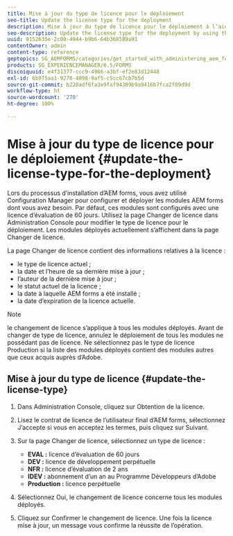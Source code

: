 ```yaml
---
title: Mise à jour du type de licence pour le déploiement
seo-title: Update the license type for the deployment
description: Mise à jour du type de licence pour le déploiement à l’aide de la page de modification de licence dans Administration Console.
seo-description: Update the license type for the deployment by using the Change License page in administration console.
uuid: 0152635e-2c00-4944-b9b6-64b368589a91
contentOwner: admin
content-type: reference
geptopics: SG_AEMFORMS/categories/get_started_with_administering_aem_forms_on_jee
products: SG_EXPERIENCEMANAGER/6.5/FORMS
discoiquuid: e4f31377-ccc9-4986-a3bf-ef2e83d12448
exl-id: 6b975aa1-9270-4098-9af5-c5cc67cb7b5d
source-git-commit: b220adf6fa3e9faf94389b9a9416b7fca2f89d9d
workflow-type: ht
source-wordcount: '270'
ht-degree: 100%

---
```


# Mise à jour du type de licence pour le déploiement {#update-the-license-type-for-the-deployment}

Lors du processus d’installation d’AEM forms, vous avez utilisé Configuration Manager pour configurer et déployer les modules AEM forms dont vous avez besoin. Par défaut, ces modules sont configurés avec une licence d’évaluation de 60 jours. Utilisez la page Changer de licence dans Administration Console pour modifier le type de licence pour le déploiement. Les modules déployés actuellement s’affichent dans la page Changer de licence.

La page Changer de licence contient des informations relatives à la licence :

* le type de licence actuel ;
* la date et l’heure de sa dernière mise à jour ;
* l’auteur de la dernière mise à jour ;
* le statut actuel de la licence ;
* la date à laquelle AEM forms a été installé ;
* la date d’expiration de la licence actuelle.

>[!NOTE]
>
>le changement de licence s’applique à tous les modules déployés. Avant de changer de type de licence, annulez le déploiement de tous les modules ne possédant pas de licence. Ne sélectionnez pas le type de licence Production si la liste des modules déployés contient des modules autres que ceux acquis auprès d’Adobe.

## Mise à jour du type de licence {#update-the-license-type}

1. Dans Administration Console, cliquez sur Obtention de la licence.
1. Lisez le contrat de licence de l’utilisateur final d’AEM forms, sélectionnez J’accepte si vous en acceptez les termes, puis cliquez sur Suivant.
1. Sur la page Changer de licence, sélectionnez un type de licence :

   * **EVAL :** licence d’évaluation de 60 jours
   * **DEV :** licence de développement perpétuelle
   * **NFR :** licence d’évaluation de 2 ans
   * **IDEV :** abonnement d’un an au Programme Développeurs d’Adobe
   * **Production :** licence perpétuelle

1. Sélectionnez Oui, le changement de licence concerne tous les modules déployés.
1. Cliquez sur Confirmer le changement de licence. Une fois la licence mise à jour, un message vous confirme la réussite de l’opération.
